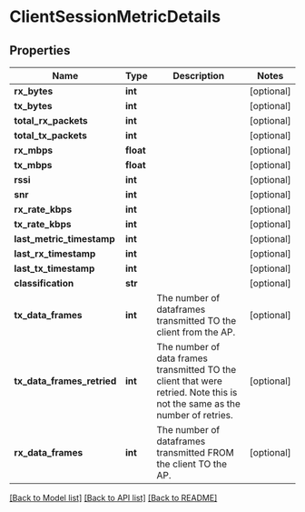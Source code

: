 # ClientSessionMetricDetails

## Properties
Name | Type | Description | Notes
------------ | ------------- | ------------- | -------------
**rx_bytes** | **int** |  | [optional] 
**tx_bytes** | **int** |  | [optional] 
**total_rx_packets** | **int** |  | [optional] 
**total_tx_packets** | **int** |  | [optional] 
**rx_mbps** | **float** |  | [optional] 
**tx_mbps** | **float** |  | [optional] 
**rssi** | **int** |  | [optional] 
**snr** | **int** |  | [optional] 
**rx_rate_kbps** | **int** |  | [optional] 
**tx_rate_kbps** | **int** |  | [optional] 
**last_metric_timestamp** | **int** |  | [optional] 
**last_rx_timestamp** | **int** |  | [optional] 
**last_tx_timestamp** | **int** |  | [optional] 
**classification** | **str** |  | [optional] 
**tx_data_frames** | **int** | The number of dataframes transmitted TO the client from the AP. | [optional] 
**tx_data_frames_retried** | **int** | The number of data frames transmitted TO the client that were retried. Note this is not the same as the number of retries. | [optional] 
**rx_data_frames** | **int** | The number of dataframes transmitted FROM the client TO the AP. | [optional] 

[[Back to Model list]](../README.md#documentation-for-models) [[Back to API list]](../README.md#documentation-for-api-endpoints) [[Back to README]](../README.md)

